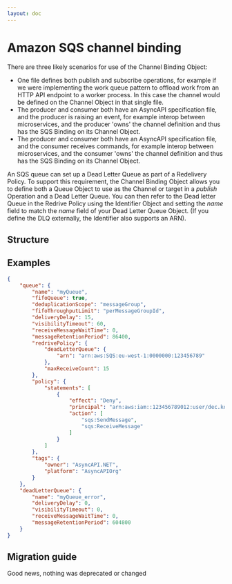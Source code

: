 ```yaml
---
layout: doc
---
```


<script setup lang="ts">
import {JsonViewer} from "vue3-json-viewer";
import "vue3-json-viewer/dist/index.css";

const schema = {
  "$schema": "http://json-schema.org/draft-07/schema#",
  "$id": "http://asyncapi.com/bindings/sqs/0.2.0/channel.json",
  "title": "Channel Schema",
  "description": "This object contains information about the channel representation in SQS.",
  "type": "object",
  "additionalProperties": false,
  "patternProperties": {
    "^x-[\\w\\d\\.\\x2d_]+$": {
      "$ref": "http://asyncapi.com/definitions/3.0.0/specificationExtension.json"
    }
  },
  "properties": {
    "queue": {
      "description": "A definition of the queue that will be used as the channel.",
      "$ref": "http://asyncapi.com/bindings/sqs/0.2.0/channel.json#/definitions/queue"
    },
    "deadLetterQueue": {
      "description": "A definition of the queue that will be used for un-processable messages.",
      "$ref": "http://asyncapi.com/bindings/sqs/0.2.0/channel.json#/definitions/queue"
    },
    "bindingVersion": {
      "type": "string",
      "enum": [
        "0.1.0",
        "0.2.0"
      ],
      "description": "The version of this binding. If omitted, 'latest' MUST be assumed.",
      "default": "latest"
    }
  },
  "required": [
    "queue"
  ],
  "definitions": {
    "queue": {
      "type": "object",
      "description": "A definition of a queue.",
      "patternProperties": {
        "^x-[\\w\\d\\.\\x2d_]+$": {
          "$ref": "http://asyncapi.com/definitions/3.0.0/specificationExtension.json"
        }
      },
      "properties": {
        "name": {
          "type": "string",
          "description": "The name of the queue. When an SNS Operation Binding Object references an SQS queue by name, the identifier should be the one in this field."
        },
        "fifoQueue": {
          "type": "boolean",
          "description": "Is this a FIFO queue?",
          "default": false
        },
        "deduplicationScope": {
          "type": "string",
          "enum": ["queue", "messageGroup"],
          "description": "Specifies whether message deduplication occurs at the message group or queue level. Valid values are messageGroup and queue (default).",
          "default": "queue"
        },
        "fifoThroughputLimit": {
          "type": "string",
          "enum": ["perQueue", "perMessageGroupId"],
          "description": "Specifies whether the FIFO queue throughput quota applies to the entire queue or per message group. Valid values are perQueue (default) and perMessageGroupId.",
          "default": "perQueue"
        },
        "deliveryDelay": {
          "type": "integer",
          "description": "The number of seconds to delay before a message sent to the queue can be received. used to create a delay queue.",
          "minimum": 0,
          "maximum": 15,
          "default": 0
        },
        "visibilityTimeout": {
          "type": "integer",
          "description": "The length of time, in seconds, that a consumer locks a message - hiding it from reads - before it is unlocked and can be read again.",
          "minimum": 0,
          "maximum": 43200,
          "default": 30
        },
        "receiveMessageWaitTime": {
          "type": "integer",
          "description": "Determines if the queue uses short polling or long polling. Set to zero the queue reads available messages and returns immediately. Set to a non-zero integer, long polling waits the specified number of seconds for messages to arrive before returning.",
          "default": 0
        },
        "messageRetentionPeriod": {
          "type": "integer",
          "description": "How long to retain a message on the queue in seconds, unless deleted.",
          "minimum": 60,
          "maximum": 1209600,
          "default": 345600
        },
        "redrivePolicy": {
          "$ref": "http://asyncapi.com/bindings/sqs/0.2.0/channel.json#/definitions/redrivePolicy"
        },
        "policy": {
          "$ref": "http://asyncapi.com/bindings/sqs/0.2.0/channel.json#/definitions/policy"
        },
        "tags": {
          "type": "object",
          "description": "Key-value pairs that represent AWS tags on the queue."
        }
      },
      "required": [
        "name",
        "fifoQueue"
      ]
    },
    "redrivePolicy": {
      "type": "object",
      "description": "Prevent poison pill messages by moving un-processable messages to an SQS dead letter queue.",
      "patternProperties": {
        "^x-[\\w\\d\\.\\x2d_]+$": {
          "$ref": "http://asyncapi.com/definitions/3.0.0/specificationExtension.json"
        }
      },
      "properties": {
        "deadLetterQueue": {
          "$ref": "http://asyncapi.com/bindings/sqs/0.2.0/channel.json#/definitions/identifier"
        },
        "maxReceiveCount": {
          "type": "integer",
          "description": "The number of times a message is delivered to the source queue before being moved to the dead-letter queue.",
          "default": 10
        }
      },
      "required": [
        "deadLetterQueue"
      ]
    },
    "identifier": {
      "type": "object",
      "description": "The SQS queue to use as a dead letter queue (DLQ).",
      "patternProperties": {
        "^x-[\\w\\d\\.\\x2d_]+$": {
          "$ref": "http://asyncapi.com/definitions/3.0.0/specificationExtension.json"
        }
      },
      "properties": {
        "arn": {
          "type": "string",
          "description": "The target is an ARN. For example, for SQS, the identifier may be an ARN, which will be of the form: arn:aws:sqs:{region}:{account-id}:{queueName}"
        },
        "name": {
          "type": "string",
          "description": "The endpoint is identified by a name, which corresponds to an identifying field called 'name' of a binding for that protocol on this publish Operation Object. For example, if the protocol is 'sqs' then the name refers to the name field sqs binding."
        }
      }
    },
    "policy": {
      "type": "object",
      "description": "The security policy for the SQS Queue",
      "patternProperties": {
        "^x-[\\w\\d\\.\\x2d_]+$": {
          "$ref": "http://asyncapi.com/definitions/3.0.0/specificationExtension.json"
        }
      },
      "properties": {
        "statements": {
          "type": "array",
          "description": "An array of statement objects, each of which controls a permission for this queue.",
          "items": {
            "$ref": "http://asyncapi.com/bindings/sqs/0.2.0/channel.json#/definitions/statement"
          }
        }
      },
      "required": [
        "statements"
      ]
    },
    "statement": {
      "type": "object",
      "patternProperties": {
        "^x-[\\w\\d\\.\\x2d_]+$": {
          "$ref": "http://asyncapi.com/definitions/3.0.0/specificationExtension.json"
        }
      },
      "properties": {
        "effect": {
          "type": "string",
          "enum": [
            "Allow",
            "Deny"
          ]
        },
        "principal": {
          "description": "The AWS account or resource ARN that this statement applies to.",
          "oneOf": [
            {
              "type": "string"
            },
            {
              "type": "array",
              "items": {
                "type": "string"
              }
            }
          ]
        },
        "action": {
          "description": "The SQS permission being allowed or denied e.g. sqs:ReceiveMessage",
          "oneOf": [
            {
              "type": "string"
            },
            {
              "type": "array",
              "items": {
                "type": "string"
              }
            }
          ]
        }
      },
      "required": [
        "effect",
        "principal",
        "action"
      ]
    }
  },
  "examples": [
    {
      "queue": {
        "name": "myQueue",
        "fifoQueue": true,
        "deduplicationScope": "messageGroup",
        "fifoThroughputLimit": "perMessageGroupId",
        "deliveryDelay": 15,
        "visibilityTimeout": 60,
        "receiveMessageWaitTime": 0,
        "messageRetentionPeriod": 86400,
        "redrivePolicy": {
          "deadLetterQueue": {
            "arn": "arn:aws:SQS:eu-west-1:0000000:123456789"
          },
          "maxReceiveCount": 15
        },
        "policy": {
          "statements": [
            {
              "effect": "Deny",
              "principal": "arn:aws:iam::123456789012:user/dec.kolakowski",
              "action": [
                "sqs:SendMessage",
                "sqs:ReceiveMessage"
              ]
            }
          ]
        },
        "tags": {
          "owner": "AsyncAPI.NET",
          "platform": "AsyncAPIOrg"
        }
      },
      "deadLetterQueue": {
        "name": "myQueue_error",
        "deliveryDelay": 0,
        "visibilityTimeout": 0,
        "receiveMessageWaitTime": 0,
        "messageRetentionPeriod": 604800
      }
    }
  ]
};
</script>

# Amazon SQS channel binding

There are three likely scenarios for use of the Channel Binding Object:

- One file defines both publish and subscribe operations, for example if we were implementing the work queue pattern to offload work from an HTTP API endpoint to a worker process. In this case the channel would be defined on the Channel Object in that single file.
- The producer and consumer both have an AsyncAPI specification file, and the producer is raising an event, for example interop between microservices, and the producer 'owns' the channel definition and thus has the SQS Binding on its Channel Object.
- The producer and consumer both have an AsyncAPI specification file, and the consumer receives commands, for example interop between microservices, and the consumer 'owns' the channel  definition and thus has the SQS Binding on its Channel Object.

An SQS queue can set up a Dead Letter Queue as part of a Redelivery Policy. 
To support this requirement, the Channel Binding Object allows you to define both a Queue Object to use as the Channel 
or target in a *publish* Operation and a Dead Letter Queue. You can then refer to the Dead letter Queue in the 
Redrive Policy using the Identifier Object and setting the *name* field to match the *name* field of your 
Dead Letter Queue Object. (If you define the DLQ externally, the Identifier also supports an ARN).

## Structure

<JsonViewer :value="schema" copyable theme="dark"/>

## Examples

```json
{
    "queue": {
        "name": "myQueue",
        "fifoQueue": true,
        "deduplicationScope": "messageGroup",
        "fifoThroughputLimit": "perMessageGroupId",
        "deliveryDelay": 15,
        "visibilityTimeout": 60,
        "receiveMessageWaitTime": 0,
        "messageRetentionPeriod": 86400,
        "redrivePolicy": {
            "deadLetterQueue": {
                "arn": "arn:aws:SQS:eu-west-1:0000000:123456789"
            },
            "maxReceiveCount": 15
        },
        "policy": {
            "statements": [
                {
                    "effect": "Deny",
                    "principal": "arn:aws:iam::123456789012:user/dec.kolakowski",
                    "action": [
                        "sqs:SendMessage",
                        "sqs:ReceiveMessage"
                    ]
                }
            ]
        },
        "tags": {
            "owner": "AsyncAPI.NET",
            "platform": "AsyncAPIOrg"
        }
    },
    "deadLetterQueue": {
        "name": "myQueue_error",
        "deliveryDelay": 0,
        "visibilityTimeout": 0,
        "receiveMessageWaitTime": 0,
        "messageRetentionPeriod": 604800
    }
}
```

## Migration guide

Good news, nothing was deprecated or changed